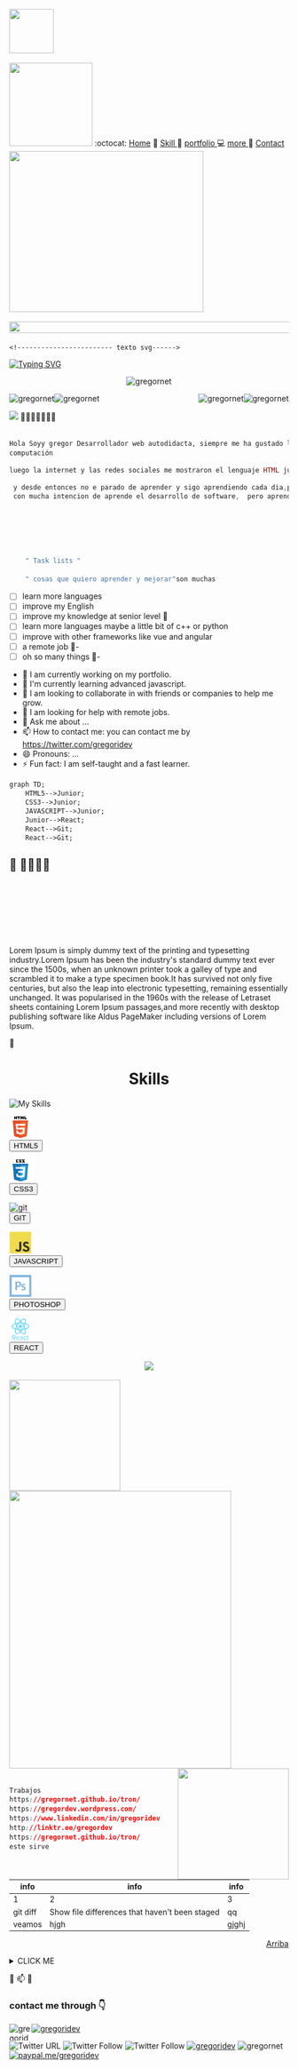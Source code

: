 





<!--------------   <img src="https://pbs.twimg.com/media/FgQ8vgzWIAI9JDX?format=png&name=medium" width="1000" height="420" >   ---------------->
 
 
 <a name="regrego" id="regreso"></a>
 


<!-----------nav html ------------------->



 <img src="https://pbs.twimg.com/media/FgRMBmjXoAAous-?format=png&name=small" width="80" height="80" > 


<img src="https://pbs.twimg.com/media/Ff3Zs5NXoAA6tgt?format=png&name=small" width="150" height="150" > :octocat: <a href="#home">Home</a> :jack_o_lantern: <a href="#skill">Skill </a> :ghost: <a href="#portfolio">portfolio </a>  :computer:
 <a href="#">more </a>	:iphone:  <a href="#contact">Contact</a> <img src="https://pbs.twimg.com/media/FgDG9d0XwAAwWG7?format=png&name=small" width="350" height="290" >  	

 <img src="https://media.tenor.com/rC1vAt-kMCoAAAAC/line-neon.gif" width="1000" height="21" > 
 
 <!-- ---------------------------------------------------------------------------------------------------------->
 
  <!------------------------- texto svg------>
    <!------------------------ texto svg------>
 
 [![Typing SVG](https://readme-typing-svg.demolab.com?font=Fira+Code&size=80&pause=1000&width=1000&height=200&lines=Design+and+Developer+Front+End++;hola+maracaibo;que+bonito+es+esto)](https://git.io/typing-svg)
 
 
  <!-------------------------------------------------------------------------->
 
 
 <!-- ----------------------- contador ------>
  <!-- ----------------------- contador ------>
 
 
 <div align="center">
 
 <p align="center"><img src="https://komarev.com/ghpvc/?username=gregornet&label=Profile%20views&color=0e75b6&style=flat" alt="gregornet" /> </p>

  </div> 
  
   <!-- --------------------------->
 
 
 
 
 
<!------------------------- stats ------>
 
 
   
<div align="right"> 
 
 <p><img align="right" src="https://github-readme-stats.vercel.app/api/top-langs?username=gregornet&show_icons=true&locale=en&layout=compact" alt="gregornet" /></p>
   </div> 

 
 <div align="right"> 
<p><img align="right" src="https://github-readme-stats.vercel.app/api?username=gregornet&show_icons=true&locale=en" alt="gregornet" /></p>

</div> 
 
 
 
 
<div align="left"> 

<p><img align="left" src="https://github-readme-streak-stats.herokuapp.com/?user=gregornet&" alt="gregornet" /></p>
  

</div> 
   

  
  
  
  
  
  
  
 <!------------------------- trofeos ------>  
<div>
 

<p align="left"><img src="https://github-profile-trophy.vercel.app/?username=gregornet&margin-w=15&margin-h=15&no-bg=true&no-frame=true" alt="gregornet" /></a> </p>

 
  </div>
  
   <!------------------------------------------------------------------------------> 
   
   
   
   
   
   
 


 <!-- presentacion  -->
 
 <div>
 
  </div>
 
![](https://img.shields.io/badge/About-me-ffffff?style=for-the-badge)
 :maple_leaf::maple_leaf::maple_leaf::maple_leaf::maple_leaf::maple_leaf::maple_leaf:
 

```python

Hola Soyy gregor Desarrollador web autodidacta, siempre me ha gustado la tecnologia ,lo queme me llevo a aprender 
computación
```
 
 ```ruby
 luego la internet y las redes sociales me mostraron el lenguaje HTML junto al CSS fue asi como descubri la programacion
 
 ```
 
```css
 y desde entonces no e parado de aprender y sigo aprendiendo cada dia,por ahora estoy enfocado en el desarrollo web pero 
 con mucha intencion de aprende el desarrollo de software,  pero aprender varios lenguajes 
 
 
 
 


```

```ruby
     
    " Task lists "
     
    " cosas que quiero aprender y mejorar"son muchas
```

- [ ] learn more languages 
- [ ] improve my English
- [ ] improve my knowledge at senior level :tada:
- [ ] learn more languages maybe a little bit of c++ or python   
- [ ] improve with other frameworks like vue and angular 
- [ ] a remote job :tada:- 
- [ ] oh so many things :tada:- 

- 🔭 I am currently working on my portfolio.
- 🌱 I'm currently learning advanced javascript.
- 👯 I am looking to collaborate in with friends or companies to help me grow.
- 🤔 I am looking for help with remote jobs.
- 💬 Ask me about ...
- 📫 How to contact me: you can contact me by https://twitter.com/gregoridev
- 😄 Pronouns: ...
- ⚡ Fun fact: I am self-taught and a fast learner.

```mermaid
graph TD;
    HTML5-->Junior;
    CSS3-->Junior;
    JAVASCRIPT-->Junior;
    Junior-->React;
    React-->Git;
    React-->Git;
```


## :fallen_leaf: :fallen_leaf::fallen_leaf::fallen_leaf::fallen_leaf:
 


 
 <!--------------------------------------------------------------------------------------------------------------------------------------------------------- -->

```json


 

 
  
``` 


 Lorem Ipsum is simply dummy text of the printing and typesetting industry.Lorem Ipsum has been the industry's standard
 dummy text ever since the 1500s, when an unknown printer took a galley of type and scrambled it to make a type specimen 
 book.It has survived not only five centuries, but also the leap into electronic typesetting, remaining essentially 
 unchanged. It was popularised in the 1960s with the release of Letraset sheets containing Lorem Ipsum passages,and more 
 recently with desktop publishing software like Aldus PageMaker including versions of Lorem Ipsum.





      









 <a name="home" id="Home "></a> 
 










 <!-----------------------My skills   ---------------------------------------------------------------->
 <!-----------------------My skills   ---------------------------------------------------------------->
 <!-----------------------My skills   ---------------------------------------------------------------->
 <!-----------------------My skills   ---------------------------------------------------------------->
 <!-----------------------My skills   ---------------------------------------------------------------->
 <!-----------------------My skills   ---------------------------------------------------------------->
 <!-----------------------My skills   ---------------------------------------------------------------->
 
 <a name=skill id="Skill "></a>
 :wrench:
 <h1 align="center">Skills</h1>
 

 
  ![My Skills](https://skillicons.dev/icons?i=html,css,js,nodejs,react,git,github&theme=dark&perline=10)

 
 
 
 

<img src="https://raw.githubusercontent.com/devicons/devicon/master/icons/html5/html5-original-wordmark.svg" alt="html5" width="40" height="40"/><br><button> HTML5</button>
   
<img src="https://raw.githubusercontent.com/devicons/devicon/master/icons/css3/css3-original-wordmark.svg" alt="css3" width="40" height="40"/><br><button> CSS3</button>
  
 
 <img src="https://www.vectorlogo.zone/logos/git-scm/git-scm-icon.svg" alt="git" width="40" height="40"/><br><button> GIT</button>
 
  
 <img src="https://raw.githubusercontent.com/devicons/devicon/master/icons/javascript/javascript-original.svg" alt="javascript" width="40" height="40"/><br><button> JAVASCRIPT</button>
 
 <img src="https://raw.githubusercontent.com/devicons/devicon/master/icons/photoshop/photoshop-line.svg" alt="photoshop" width="40" height="40"/><br><button> PHOTOSHOP</button>
 
 <a ><img src="https://raw.githubusercontent.com/devicons/devicon/master/icons/react/react-original-wordmark.svg" alt="react" width="40" height="40"/><br><button> REACT</button> 
 




 

 
 
 <p align="center"><img src="https://skillicons.dev/icons?i=html,css,js,git,github" />
  </a>
</p>
 
 

 


<!--------------------------- portafolio ------------>
  <!--------------------------- portafolio ------------>
   <!--------------------------- portafolio ------------>

     
     
     
 
 

 <a name="portfolio" id="portfolio"></a> 
 
<div>
 
 
<img align="left" src="https://i.kym-cdn.com/photos/images/newsfeed/000/968/455/475.gif" width="200" height="200" >

 <img align="center" src="https://user-images.githubusercontent.com/88152278/198257414-791a1f84-e36c-4c11-947b-7ea95de942c4.png" width="400" height="500" >

 <img align="right" src="https://i.kym-cdn.com/photos/images/newsfeed/000/968/455/475.gif" width="200" height="200" >



 
</div>
 

 
 ```css

 Trabajos 
https://gregornet.github.io/tron/
https://gregordev.wordpress.com/   
https://www.linkedin.com/in/gregoridev 
http://linktr.ee/gregordev 
https://gregornet.github.io/tron/  
este sirve


```

 
 
 <!---------------------------------------------------------------------------------------------------------------------------------------------------->
 
 <!---------------------------------------------------------------------------------------------------------------------------------------------------->
  





 
 
 
 
  <a name="ancla-4" id="Stats"></a> 
 

 
   <!----------------------stats--->
 
 
 
 <!-------------------------------------------------------------------------------------------------------------------------------------------------->

 
 
 
  | info    |info         |info       
| ---     | ---         |         --
| 1       |           2 |  3
| git diff | Show file differences that haven't been staged | qq
|veamos    |  hjgh      |        gjghj    
   
   
 <div align="right" > 
  
  <a  href="#regreso">Arriba</a>
 
 
 </div>
 
  <div>
 
 <details><summary>CLICK ME</summary>
<p>

#### We can hide anything, even code!

```ruby
   puts "aun no se que poner aqui pero algo pondre jejeje"
```

</p>
 
 $$\textcolor{green}{\text{Hello World}}{\text{Hello World}}\textcolor{blue}{\text{Hello World}}$$
 
</details>
 
 </div>
 
  <!-------------------------------------------------------------------------------------------------------------------------------------------------->
 
  <a name="Contact" id="Contact"></a> 

:email: :mailbox: :postbox:
 
  <!------------------contact------->
 
### contact me through :point_down:
 

 
 <a href="https://twitter.com/gregoridev" target="blank"><img align="left" src="https://raw.githubusercontent.com/rahuldkjain/github-profile-readme-generator/master/src/images/icons/Social/twitter.svg" alt="gregoridev" height="30" width="40" /></a> <p align="left"> <a href="https://twitter.com/gregoridev" target="blank"><img src="https://img.shields.io/twitter/follow/gregoridev?logo=twitter&style=for-the-badge" alt="gregoridev" /></a> </p>
 
  <img alt="Twitter URL" src="https://img.shields.io/twitter/url?color=blue&label=TWEET&logo=twitter&logoColor=blue&style=for-the-badge&url=https%3A%2F%2Ftwitter.com%2Fgregoridev"> <!----> ![Twitter Follow](https://img.shields.io/twitter/follow/gregoridev?color=blue&label=Follow%20%40gregoridev&logo=twitter&logoColor=blue&style=social)<!----> <img alt="Twitter Follow" src="https://img.shields.io/twitter/follow/gregoridev?color=blue&label=Follow%20%40gregoridev&logo=twitter&logoColor=blue&style=for-the-badge"> <!----> <a href="https://linkedin.com/in/gregoridev" target="blank"><img src="https://raw.githubusercontent.com/rahuldkjain/github-profile-readme-generator/master/src/images/icons/Social/linked-in-alt.svg" alt="gregoridev" height="30" width="40" /></a> <!---->  <img src="https://komarev.com/ghpvc/?username=gregornet&label=Profile%20views&color=0e75b6&style=flat" alt="gregornet" /> <!---->
 <a href="https://paypal.me/gregoridev" rel="no follow"><img src="https://camo.githubusercontent.com/a18b4bf3a695fb7a3c6eff91238fe45862849a8b38ffe492764d33fc73036de2/68747470733a2f2f696f6e69636162697a61752e6769746875622e696f2f6261646765732f70617970616c2e737667" alt="paypal.me/gregoridev" data-canonical-src="https://ionicabizau.github.io/badges/paypal.svg" style="max-width: 100%;">
 
 
  <!-------------------------------------------------------------------------------------------------------------------------------------------------->
 
 

<!--
**gregornet/gregornet** is a ✨ _special_ ✨ repository because its `README.md` (this file) appears on your GitHub profile.

Here are some ideas to get you started:

- 🔭 I’m currently working on ...
- 🌱 I’m currently learning ...
- 👯 I’m looking to collaborate on ...
- 🤔 I’m looking for help with ...
- 💬 Ask me about ...
- 📫 How to reach me: ...
- 😄 Pronouns: ...
- ⚡ Fun fact: ...


- 🔭 I am currently working on my portfolio.
- 🌱 I'm currently learning advanced javascript.
- 👯 I am looking to collaborate in with friends or companies to help me grow.
- 🤔 I am looking for help with remote jobs.
- 💬 Ask me about ...
- 📫 How to contact me: you can contact me by https://twitter.com/gregoridev

 <h1>
  hey there
  <img src="https://media.giphy.com/media/hvRJCLFzcasrR4ia7z/giphy.gif" width="30px"/>
</h1>


<!----------- forma de texto y color ------------------->
<!----------- 

$\mathcal{\color{purple}{this \ is \ a \ paragraph} \ \color{cyan}{in \ another \ font}}$

$\mathbb{\color{teal}{this \ is \ a } \ \color{magenta}{paragraph \ in \ another \ font}}$

$\mathscr{\color{red}{this} \ \ \color{blue}{is \ \ a \ \ paragraph} \ \ \color{yellow}{in \ \ another \ \ font}}$

$\mathfrak{\color{lime}{this \ is \ a \ paragraph \ in \ another \ font}}$

$\mathscr{\color{red}{mon}\color{white}{day}}$

------------------->

  <!-----------forma de texto 1 y 2 ------------------->
  <!-----------forma de texto 1 y 2 
## $\textcolor{yellow}{maracaibo\ ciudad\ bonita}$


$\textcolor{olive}{\TeX} \ \textcolor{darkgray}{workaround \ found \ by \ Dassalem \ Mohammed \ Yasser}$

$\textit{hello}$  #italic

$\text{hello}$    #normal

$\Large{hello}$$   #Bigger text size

$$\LaTeX$$



$\colorbox{red}{text}$

Text inside bordered Box 

$\fbox{Hello there}$ 
  
  
  hey there
  
  ~~Hi~~ Hello, ~there~ world!
  
  
  $$\textcolor{yellow}{\text{Hello World}}$$

$$\textcolor{green}{\text{Hello World}}{\text{Hello World}}\textcolor{blue}{\text{Hello World}}$$

> __Note__


> __Warning__

 
   <!----------------------------------------------------------------------------------------->

 


   <!----------------texto color con bandas------------------------------------------------------------------------->

   <!----------------texto color con bandas--------------------------------------------

  <img src="https://media.giphy.com/media/hvRJCLFzcasrR4ia7z/giphy.gif" width="30px"/>
</h1>



  <img src="https://media.giphy.com/media/hvRJCLFzcasrR4ia7z/giphy.gif" width="30px"/>

- ![](https://placehold.co/15x15/f03c15/f03c15.png) `About me`
- ![#c5f015](https://placehold.co/15x15/c5f015/c5f015.png) `#c5f015`
- ![#1589F0](https://placehold.co/15x15/1589F0/1589F0.png) `#1589F0`





![](https://img.shields.io/badge/about-me-ffffff?style=for-the-badge)
![](https://img.shields.io/badge/book-blueviolet?style=for-the-badge)
![](https://img.shields.io/badge/API-yellow?style=for-the-badge)
![](https://img.shields.io/badge/Crates.io-orange?style=for-the-badge)
![](https://img.shields.io/badge/Lib.rs-lightgrey?style=for-the-badge)



-->
